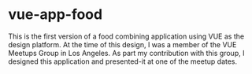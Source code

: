 # vue-app-food
This is the first version of a food combining application using VUE as the design platform.  At the time of this design, I was a member of the VUE Meetups Group in Los Angeles.  As part my contribution with this group, I designed this application and presented-it at one of the meetup dates.
